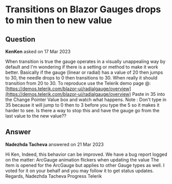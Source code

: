 # Transitions on Blazor Gauges drops to min then to new value

## Question

**KenKen** asked on 17 Mar 2023

When transition is true the gauge operates in a visually unappealing way by default and I'm wondering if there is a setting or method to make it work better. Basically if the gauge (linear or radial) has a value of 20 then jumps to 30, the needle drops to 0 then transitions to 30. When really it should transition from 20 to 30. To reproduce use the Telerik demo page @: [https://demos.telerik.com/blazor-ui/radialgauge/overview](https://demos.telerik.com/blazor-ui/radialgauge/overview) Paste in 35 into the Change Pointer Value box and watch what happens. Note : Don't type in 35 because it will jump to 0 then to 3 before you type the 5 so it makes it harder to see. Is there a way to stop this and have the gauge go from the last value to the new value??

## Answer

**Nadezhda Tacheva** answered on 21 Mar 2023

Hi Ken, Indeed, this behavior can be improved. We have a bug report logged on the matter: ArcGauge animation flickers when updating the value The item is opened for the ArcGauge but applies to other Gauge types as well. I voted for it on your behalf and you may follow it to get status updates. Regards, Nadezhda Tacheva Progress Telerik
